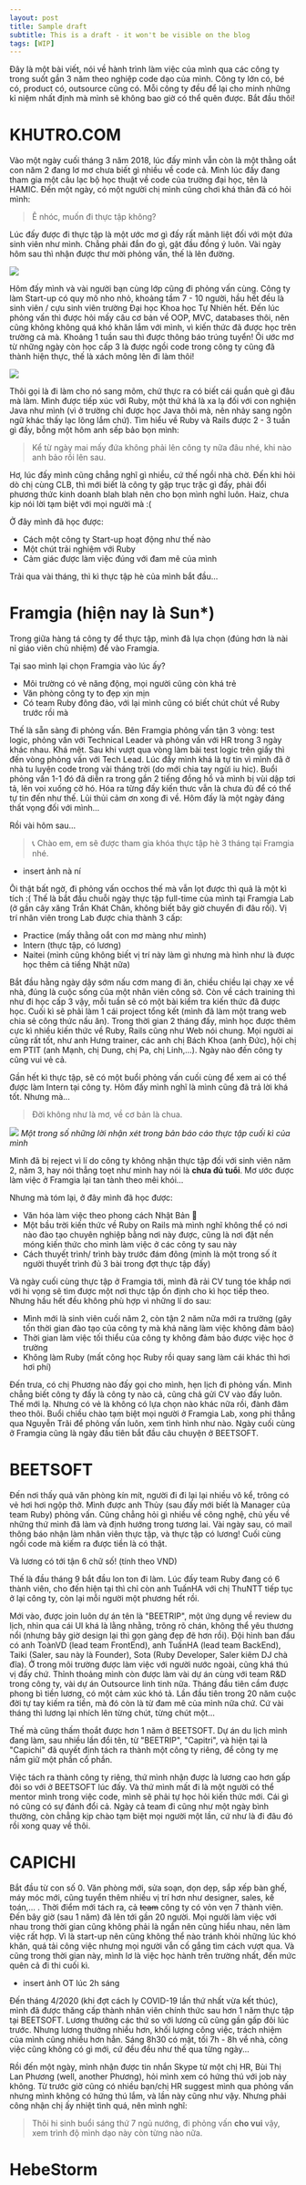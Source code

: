 ```yaml
---
layout: post
title: Sample draft
subtitle: This is a draft - it won't be visible on the blog
tags: [WIP]
---
```


Đây là một bài viết, nói về hành trình làm việc của mình qua các công ty trong suốt gần 3 năm theo nghiệp code dạo của mình. Công ty lớn có, bé có, product có, outsource cũng có. Mỗi công ty đều để lại cho minh những kỉ niệm nhất định mà mình sẽ không bao giờ có thể quên được. Bắt đầu thôi!

# KHUTRO.COM
Vào một ngày cuối tháng 3 năm 2018, lúc đấy mình vẫn còn là một thằng oắt con năm 2 đang lơ mơ chưa biết gì nhiều về code cả. Mình lúc đấy đang tham gia một câu lạc bộ học thuật về code của trường đại học, tên là HAMIC. Đến một ngày, có một người chị mình cũng chơi khá thân đã có hỏi mình:

> Ê nhóc, muốn đi thực tập không?

Lúc đấy được đi thực tập là một ước mơ gì đấy rất mãnh liệt đối với một đứa sinh viên như mình. Chẳng phải đắn đo gì, gật đầu đồng ý luôn. Vài ngày hôm sau thì nhận được thư mời phỏng vấn, thế là lên đường.

![](https://images.viblo.asia/807bb7b2-bb1e-4334-bf0a-601169fbe98b.png)

Hôm đấy mình và vài người bạn cùng lớp cũng đi phỏng vấn cùng. Công ty làm Start-up có quy mô nho nhỏ, khoảng tầm 7 - 10 người, hầu hết đều là sinh viên / cựu sinh viên trường Đại học Khoa học Tự Nhiên hết. Đến lúc phỏng vấn thì được hỏi mấy câu cơ bản về OOP, MVC, databases thôi, nên cũng không không quá khó khăn lắm với mình, vì kiến thức đã được học trên trường cả mà. Khoảng 1 tuần sau thì được thông báo trúng tuyển! Ôi ước mơ từ những ngày còn học cấp 3 là được ngồi code trong công ty cũng đã thành hiện thực, thế là xách mông lên đi làm thôi!

![](https://khutro.com/wp-content/uploads/2018/02/phan_men_quan_ly_nha_tro_khutro_gallery_1-1024x683.jpg)

Thôi gọi là đi làm cho nó sang mõm, chứ thực ra có biết cái quần què gì đâu mà làm. Mình được tiếp xúc với Ruby, một thứ khá là xa lạ đối với con nghiện Java như mình (vì ở trường chỉ được học Java thôi mà, nên nhảy sang ngôn ngữ khác thấy lạc lõng lắm chứ). Tìm hiểu về Ruby và Rails được 2 - 3 tuần gì đấy, bỗng một hôm anh sếp bảo bọn mình:

> Kể từ ngày mai mấy đứa không phải lên công ty nữa đâu nhé, khi nào anh bảo rồi lên sau.

Hơ, lúc đấy mình cũng chẳng nghĩ gì nhiều, cứ thế ngồi nhà chờ. Đến khi hỏi dò chị cùng CLB, thì mới biết là công ty gặp trục trặc gì đấy, phải đổi phương thức kinh doanh blah blah nên cho bọn mình nghỉ luôn. Haiz, chưa kịp nói lời tạm biệt với mọi người mà :(

Ở đây mình đã học được:
- Cách một công ty Start-up hoạt động như thế nào
- Một chút trải nghiệm với Ruby
- Cảm giác được làm việc đúng với đam mê của mình

Trải qua vài tháng, thì kì thực tập hè của mình bắt đầu...

# Framgia (hiện nay là Sun\*)
Trong giữa hàng tá công ty để thực tập, mình đã lựa chọn (đúng hơn là nài nỉ giáo viên chủ nhiệm) để vào Framgia. 

Tại sao mình lại chọn Framgia vào lúc ấy?
- Môi trường có vẻ năng động, mọi người cũng còn khá trẻ
- Văn phòng công ty to đẹp xịn mịn
- Có team Ruby đông đảo, với lại mình cũng có biết chút chút về Ruby trước rồi mà

Thế là sẵn sàng đi phỏng vấn. Bên Framgia phỏng vấn tận 3 vòng: test logic, phỏng vấn với Technical Leader và phỏng vấn với HR trong 3 ngày khác nhau. Khá mệt. Sau khi vượt qua vòng làm bài test logic trên giấy thì đến vòng phỏng vấn với Tech Lead. Lúc đấy mình khá là tự tin vì mình đã ở nhà tu luyện code trong vài tháng trời (do mới chia tay ngừi iu hic). Buổi phỏng vấn 1-1 đó đã diễn ra trong gần 2 tiếng đồng hồ và mình bị vùi dập tơi tả, lên voi xuống cờ hó. Hóa ra từng đấy kiến thưc vẫn là chưa đủ để có thể tự tin đến như thế. Lủi thủi cảm ơn xong đi về. Hôm đấy là một ngày đáng thất vọng đối với mình...

Rồi vài hôm sau...

> 📞 Chào em, em sẽ được tham gia khóa thực tập hè 3 tháng tại Framgia nhé.

* insert ảnh nà ní

Ôi thật bất ngờ, đi phỏng vấn occhos thế mà vẫn lọt được thì quả là một kì tích :( Thế là bắt đầu chuỗi ngày thực tập full-time của mình tại Framgia Lab (ở gần cây xăng Trần Khát Chân, không biết bây giờ chuyển đi đâu rồi). Vị trí nhân viên trong Lab được chia thành 3 cấp:
- Practice (mấy thằng oắt con mơ màng như mình)
- Intern (thực tập, có lương)
- Naitei (mình cũng không biết vị trí này làm gì nhưng mà hình như là được học thêm cả tiếng Nhật nữa)

Bắt đầu hằng ngày dậy sớm nấu cơm mang đi ăn, chiều chiều lại chạy xe về nhà, đúng là cuộc sống của một nhân viên công sở. Còn về cách training thì như đi học cấp 3 vậy, mỗi tuần sẽ có một bài kiểm tra kiến thức đã được học. Cuối kì sẽ phải làm 1 cái project tổng kết (mình đã làm một trang web chia sẻ công thức nấu ăn). Trong thời gian 2 tháng đấy, mình học được thêm cực kì nhiều kiến thức về Ruby, Rails cũng như Web nói chung. Mọi người ai cũng rất tốt, như anh Hưng trainer, các anh chị Bách Khoa (anh Đức), hội chị em PTIT (anh Mạnh, chị Dung, chị Pa, chị Linh,...). Ngày nào đến công ty cũng vui vẻ cả.

Gần hết kì thực tập, sẽ có một buổi phỏng vấn cuối cùng để xem ai có thể được làm Intern tại công ty. Hôm đấy mình nghĩ là mình cũng đã trả lời khá tốt. Nhưng mà...

> Đời không như là mơ, về cơ bản là chua.

![](https://imgur.com/hW09JJA)
*Một trong số những lời nhận xét trong bản báo cáo thực tập cuối kì của mình*

Mình đã bị reject vì lí do công ty không nhận thực tập đối với sinh viên năm 2, năm 3, hay nói thẳng toẹt như mình hay nói là **chưa đủ tuổi**. Mơ ước được làm việc ở Framgia lại tan tành theo mêi khói...

Nhưng mà tóm lại, ở đây mình đã học được:
- Văn hóa làm việc theo phong cách Nhật Bản 👺
- Một bầu trời kiến thức về Ruby on Rails mà mình nghĩ không thể có nơi nào đào tạo chuyên nghiệp bằng nơi này được, cũng là nơi đặt nền móng kiến thức cho mình làm việc ở các công ty sau này
- Cách thuyết trình/ trình bày trước đám đông (mình là một trong số ít người thuyết trình đủ 3 bài trong đợt thực tập đấy)

Và ngày cuối cùng thực tập ở Framgia tới, mình đã rải CV tung tóe khắp nơi với hi vọng sẽ tìm được một nơi thực tập ổn định cho kì học tiếp theo. Nhưng hầu hết đều không phù hợp vì những lí do sau:

- Mình mới là sinh viên cuối năm 2, còn tận 2 năm nữa mới ra trường (gây tốn thời gian đào tạo của công ty mà khả năng làm việc không đảm bảo)
- Thời gian làm việc tối thiểu của công ty không đảm bảo được việc học ở trường
- Không làm Ruby (mất công học Ruby rồi quay sang làm cái khác thì hơi hơi phí)

Đến trưa, có chị Phương nào đấy gọi cho mình, hẹn lịch đi phỏng vấn. Mình chẳng biết công ty đấy là công ty nào cả, cũng chả gửi CV vào đấy luôn. Thế mới lạ. Nhưng có vẻ là không có lựa chọn nào khác nữa rồi, đành đâm theo thôi. Buổi chiều chào tạm biệt mọi người ở Framgia Lab, xong phi thẳng qua Nguyễn Trãi để phỏng vấn luôn, xem tình hình như nào. Ngày cuối cùng ở Framgia cũng là ngày đầu tiên bắt đầu câu chuyện ở BEETSOFT.

# BEETSOFT

Đến nơi thấy quả văn phòng kín mít, người đi đi lại lại nhiều vô kể, trông có vẻ hơi hơi ngộp thở. Mình được anh Thủy (sau đấy mới biết là Manager của team Ruby) phỏng vấn. Cũng chẳng hỏi gì nhiều về công nghệ, chủ yếu về những thứ mình đã làm và định hướng trong tương lai. Vài ngày sau, có mail thông báo nhận làm nhân viên thực tập, và thực tập có lương! Cuối cùng ngồi code mà kiếm ra được tiền là có thật.

Và lương có tới tận 6 chữ số! (tính theo VND)

Thế là đầu tháng 9 bắt đầu lon ton đi làm. Lúc đấy team Ruby đang có 6 thành viên, cho đến hiện tại thì chỉ còn anh TuấnHA với chị ThuNTT tiếp tục ở lại công ty, còn lại mỗi người một phương hết rồi.

Mới vào, được join luôn dự án tên là "BEETRIP", một ứng dụng về review du lịch, nhìn qua cái UI khá là lằng nhằng, trông rõ chán, không thể yêu thương nổi (nhưng bây giờ design lại thì gọn gàng đẹp đẽ hơn rồi). Đội hình ban đầu có anh ToànVD (lead team FrontEnd), anh TuấnHA (lead team BackEnd), Taiki (Saler, sau này là Founder), Sota (Ruby Developer, Saler kiêm DJ chà đĩa). Ở trong môi trường được làm việc với người nước ngoài, cũng khá thú vị đấy chứ. Thỉnh thoảng mình còn được làm vài dự án cùng với team R&D trong công ty, vài dự án Outsource linh tinh nữa. Tháng đầu tiên cầm được phong bì tiền lương, có một cảm xúc khó tả. Lần đầu tiên trong 20 năm cuộc đời tự tay kiếm ra tiền, mà đó còn là từ đam mê của mình nữa chứ. Cứ vài tháng thì lương lại nhích lên từng chút, từng chút một...

Thế mà cũng thấm thoắt được hơn 1 năm ở BEETSOFT. Dự án du lịch mình đang làm, sau nhiều lần đổi tên, từ "BEETRIP", "Capitri", và hiện tại là "Capichi" đã quyết định tách ra thành một công ty riêng, để công ty mẹ nắm giữ một phần cổ phần.

Việc tách ra thành công ty riêng, thứ mình nhận được là lương cao hơn gấp đôi so với ở BEETSOFT lúc đấy. Và thứ mình mất đi là một người có thể mentor mình trong việc code, mình sẽ phải tự học hỏi kiến thức mới. Cái gì nó cũng có sự đánh đổi cả. Ngày cả team đi cũng như một ngày bình thường, còn chẳng kịp chào tạm biệt mọi người một lần, cứ như là đi đâu đó rồi xong quay về thôi.

# CAPICHI
Bắt đầu từ con số 0. Văn phòng mới, sửa soạn, dọn dẹp, sắp xếp bàn ghế, máy móc mới, cũng tuyển thêm nhiều vị trí hơn như designer, sales, kế toán,... . Thời điểm mới tách ra, cả ~~team~~ công ty có vỏn vẹn 7 thành viên. Đến bây giờ (sau 1 năm) đã lên tới gần 20 người. Mọi người làm việc với nhau trong thời gian cũng không phải là ngắn nên cũng hiểu nhau, nên làm việc rất hợp. Vì là start-up nên cũng không thể nào tránh khỏi những lúc khó khăn, quá tải công việc nhưng mọi người vẫn cố gắng tìm cách vượt qua. Và cũng trong thời gian này, mình lơ là việc học hành trên trường nhất, đến mức quên cả đi thi cuối kì.

* insert ảnh OT lúc 2h sáng

Đến tháng 4/2020 (khi đợt cách ly COVID-19 lần thứ nhất vừa kết thúc), mình đã được thăng cấp thành nhân viên chính thức sau hơn 1 năm thực tập tại BEETSOFT. Lương thưởng các thứ so với lương cũ cũng gần gấp đôi lúc trước. Nhưng lương thưởng nhiều hơn, khối lượng công việc, trách nhiệm của mình cũng nhiều hơn hẳn. Sáng 8h30 có mặt, tối 7h - 8h về nhà, công việc cũng không có gì mới, cứ đều đều như thế qua từng ngày...

Rồi đến một ngày, mình nhận được tin nhắn Skype từ một chị HR, Bùi Thị Lan Phương (well, another Phương), hỏi mình xem có hứng thú với job này không. Từ trước giờ cũng có nhiều bạn/chị HR suggest mình qua phỏng vấn nhưng mình không có hứng thú lắm, và lần này cũng như vậy. Nhưng phải công nhận chị ấy nhiệt tình quá, nên mình nghĩ:

> Thôi hi sinh buổi sáng thứ 7 ngủ nướng, đi phỏng vấn **cho vui** vậy, xem trình độ mình dạo này còn từng nào nữa.



# HebeStorm
